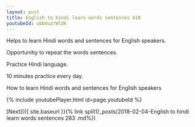 ```yaml
---
layout: post
title: English to hindi learn words sentences 410 
youtubeId: ubbUuzrWlOk
---
```

 
 
Helps to learn Hindi words and sentences for English speakers.

Opportunitiy to repeat the words sentences. 

Practice Hindi language. 
 
10 minutes practice every day. 
 
How to learn Hindi words and sentences for English speakers 
 
{% include youtubePlayer.html id=page.youtubeId %}
 
 
[Next]({{ site.baseurl }}{% link  split1/_posts/2018-02-04-English to hindi learn words sentences 283 .md%})
 
